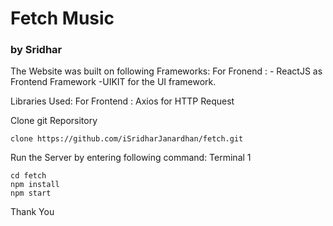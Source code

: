 # Fetch Music
### by Sridhar

The Website was built on following Frameworks:
For Fronend :
     - ReactJS as Frontend Framework
     -UIKIT for the UI framework.



Libraries Used:
For Frontend :
Axios for HTTP Request


Clone git Reporsitory
```
clone https://github.com/iSridharJanardhan/fetch.git
```
Run the Server by entering following command:
Terminal 1
```
cd fetch
npm install
npm start
```

Thank You

